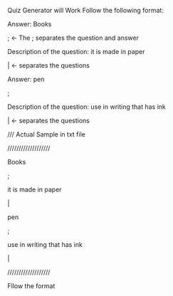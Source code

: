 Quiz Generator 
will Work Follow the following format:

Answer: Books

; <- The  ;  separates the question and answer

Description of the question: it is made in paper

| <- separates the questions

Answer: pen

; 

Description of the question: use in writing that has ink

| <- separates the questions

/// Actual Sample in txt file

///////////////////

Books

; 

it is made in paper

|

pen

; 

use in writing that has ink

|

///////////////////

Fllow the format

